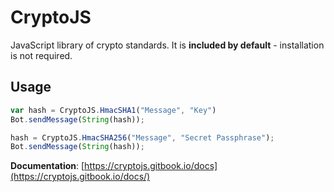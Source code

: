 # CryptoJS

JavaScript library of crypto standards. It is **included by default** - installation is not required.

## Usage

```javascript
var hash = CryptoJS.HmacSHA1("Message", "Key")
Bot.sendMessage(String(hash));

hash = CryptoJS.HmacSHA256("Message", "Secret Passphrase");
Bot.sendMessage(String(hash));
```

**Documentation**: [https://cryptojs.gitbook.io/docs](https://cryptojs.gitbook.io/docs/)
